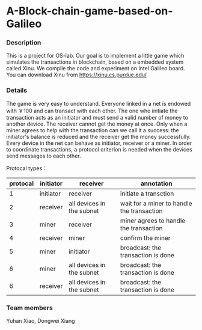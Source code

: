 # A-Block-chain-game-based-on-Galileo
### Description  
This is a project for OS-lab.
Our goal is to implement a little game which simulates the transactions in blockchain, based on a embedded system called Xinu. We compile the code and experiment on Intel Galileo board. You can
download Xinu from https://xinu.cs.purdue.edu/  

### Details  

The game is very easy to understand. Everyone linked in a net is endowed with ￥100 and can transact with each other. The one who initiate
the transaction acts as an initiator and must send a valid number of money to another device. The receiver cannot get the money at once. Only
 when a miner agrees to help with the transaction can we call it a success: the initiator's balance is reduced and the receiver get the money
 successfully.
 Every device in the net can behave as initiator, receiver or a miner. In order to coordinate transactions, a protocol criterion is needed 
 when the devices send messages to each other.

Protocal types：
​	

| protocal | initiator     | receiver           | annotation               |
| ---- | ---------- | ---------------- | ------------------ |
| 1    | initiator | receiver       | initiate a transction     |
| 2    | receiver | all devices in the subnet | wait for a miner to handle the transaction   |
| 3    | miner       | receiver       | miner agrees to handle the transaction       |
| 4    | receiver | miner             | confirm the miner |
| 5    | miner       | initiator       | broadcast: the transaction is done     |
| 6    | miner       | all devices in the subnet       | broadcast: the transaction is done     |
| 6    | receiver | all devices in the subnet       | broadcast: the transaction is done     |


### Team members
Yuhan Xiao, Dongwei Xiang

